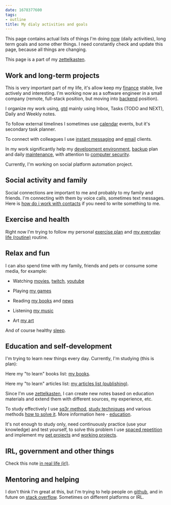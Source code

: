 ```yaml
---
date: 1678377600
tags:
- outline
title: My dialy activities and goals
---
```


This page contains actual lists of things I'm doing [now](./now.md) (daily activities),
long term goals and some other things. I need constantly check and update this
page, because all things are changing.

This page is a part of my [zettelkasten](./zettelkasten.md).

## Work and long-term projects

This is very important part of my life, it's allow keep my [finance](./finance.md) stable,
live actively and interesting. I'm working now as a software engineer in a small
company (remote, full-stack position, but moving into
[backend](./my%20backend%20developer%20roadmap.md) position).

I organize my work using, [gtd](./getting%20things%20done%20%28gtd%29.md) mainly using Inbox,
Tasks (TODO and NEXT), Daily and Weekly notes.

To follow external timelines I sometimes use [calendar](./calendar.md) events, but it's
secondary task planner.

To connect with colleagues I use [instant messaging](./instant%20messaging.md) and [email](./email.md) clients.

In my work significantly help my [development environment](./development%20environment.md), [backup](./backup.md) plan
and daily [maintenance](./maintenance.md), with attention to [computer security](./computer%20security.md).

Currently, I'm working on social platform automation project.

## Social activity and family

Social connections are important to me and probably to my family and friends.
I'm connecting with them by voice calls, sometimes text messages. Here is
[how do i work with contacts](./how%20do%20i%20work%20with%20contacts.md) if you need to write something to me.

## Exercise and health

Right now I'm trying to follow my personal [exercise plan](./exercise%20plan.md) and
[my everyday life (routine)](./my%20everyday%20life%20%28routine%29.md) routine.

## Relax and fun

I can also spend time with my family, friends and pets or consume some media,
for example:


- Watching [movies](./my%20watched%20movies.md), [twitch](./twitch%20%28service%29.md),
  [youtube](./youtube.md)

- Playing [my games](./my%20games.md)
- Reading [my books](./my%20books.md) and [news](./news.md)
- Listening [my music](./my%20music.md)
- Art [my art](./my%20art.md)

And of course healthy [sleep](./sleep.md).

## Education and self-development

I'm trying to learn new things every day. Currently, I'm studying (this is
plan):

Here my "to learn" books list: [my books](./my%20books.md).

Here my "to learn" articles list: [my articles list (publishing)](./my%20articles%20list%20%28publishing%29.md).

Since I'm use [zettelkasten](./zettelkasten.md), I can create new notes based on education
materials and extend them with different sources, my experience, etc.

To study effectively I use [sq3r method](./sq3r%20method.md), [study techniques](./how%20to%20study.md)
and various methods [how to solve it](./how%20to%20solve%20it.md). More information here - [education](./education.md).

It's not enough to study only, need continuously practice (use your knowledge)
and test yourself, to solve this problem I use [spaced repetition](./spaced%20repetition.md) and
implement my [pet projects](./my%20pet%20projects.md) and
[working projects](./work%20%28human%20activity%29.md).

## IRL, government and other things

Check this note [in real life (irl)](./in%20real%20life%20%28irl%29.md).

## Mentoring and helping

I don't think I'm great at this, but I'm trying to help people on [github](./github.md),
and in future on [stack overflow](./stack%20overflow.md). Sometimes on different platforms or IRL.